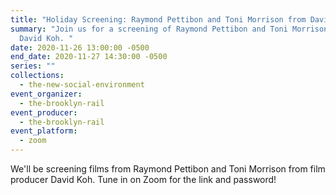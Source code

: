 ```yaml
---
title: "Holiday Screening: Raymond Pettibon and Toni Morrison from David Koh"
summary: "Join us for a screening of Raymond Pettibon and Toni Morrison from
  David Koh. "
date: 2020-11-26 13:00:00 -0500
end_date: 2020-11-27 14:30:00 -0500
series: ""
collections:
  - the-new-social-environment
event_organizer:
  - the-brooklyn-rail
event_producer:
  - the-brooklyn-rail
event_platform:
  - zoom
---
```

We'll be screening films from Raymond Pettibon and Toni Morrison from film producer David Koh. Tune in on Zoom for the link and password!